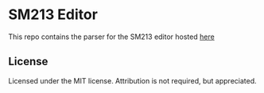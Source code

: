 # SM213 Editor
This repo contains the parser for the SM213 editor hosted [here](https://gabeperson.github.io/sm213_editor)

## License
Licensed under the MIT license.
Attribution is not required, but appreciated.
